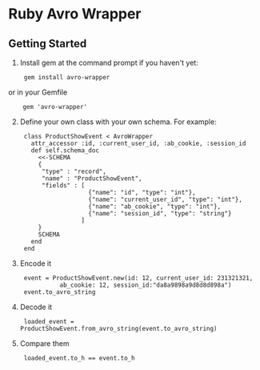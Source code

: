 # Ruby Avro Wrapper

## Getting Started

1. Install gem at the command prompt if you haven't yet:

        gem install avro-wrapper

or in your Gemfile

        gem 'avro-wrapper'

2. Define your own class with your own schema. For example: 

        class ProductShowEvent < AvroWrapper
          attr_accessor :id, :current_user_id, :ab_cookie, :session_id
          def self.schema_doc
            <<-SCHEMA
            {
             "type" : "record",
             "name" : "ProductShowEvent",
             "fields" : [
                          {"name": "id", "type": "int"},
                          {"name": "current_user_id", "type": "int"},
                          {"name": "ab_cookie", "type": "int"},
                          {"name": "session_id", "type": "string"}
                        ]
            }
            SCHEMA
          end
        end

3. Encode it

        event = ProductShowEvent.new(id: 12, current_user_id: 231321321, 
                  ab_cookie: 12, session_id:"da8a9898a9d8d8d898a")
        event.to_avro_string

4. Decode it

        loaded_event = ProductShowEvent.from_avro_string(event.to_avro_string)

5. Compare them

        loaded_event.to_h == event.to_h
        
